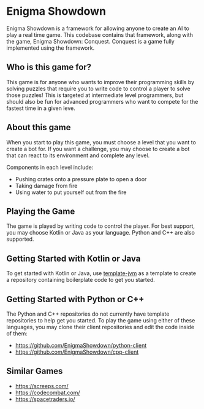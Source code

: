 # Enigma Showdown
Enigma Showdown is a framework for allowing anyone to create an AI to play a real time game.
This codebase contains that framework, along with the game, Enigma Showdown: Conquest.
Conquest is a game fully implemented using the framework.

## Who is this game for?

This game is for anyone who wants to improve their programming skills by solving puzzles that require
you to write code to control a player to solve those puzzles!
This is targeted at intermediate level programmers,
but should also be fun for advanced programmers who want to compete for the fastest time in a given leve.


## About this game

When you start to play this game, you must choose a level that you want to create a bot for.
If you want a challenge, you may choose to create a bot that can react to its environment and complete any level.

Components in each level include:

* Pushing crates onto a pressure plate to open a door
* Taking damage from fire
* Using water to put yourself out from the fire


## Playing the Game

The game is played by writing code to control the player.
For best support, you may choose Kotlin or Java as your language.
Python and C++ are also supported.

## Getting Started with Kotlin or Java

To get started with Kotlin or Java, use [template-jvm](https://github.com/EnigmaShowdown/template-jvm)
as a template to create a repository containing boilerplate code to get you started.


## Getting Started with Python or C++

The Python and C++ repositories do not currently have template repositories to help get you started.
To play the game using either of these languages, you may clone their client repositories and edit the code inside of them:

* https://github.com/EnigmaShowdown/python-client
* https://github.com/EnigmaShowdown/cpp-client


## Similar Games

* https://screeps.com/
* https://codecombat.com/
* https://spacetraders.io/
